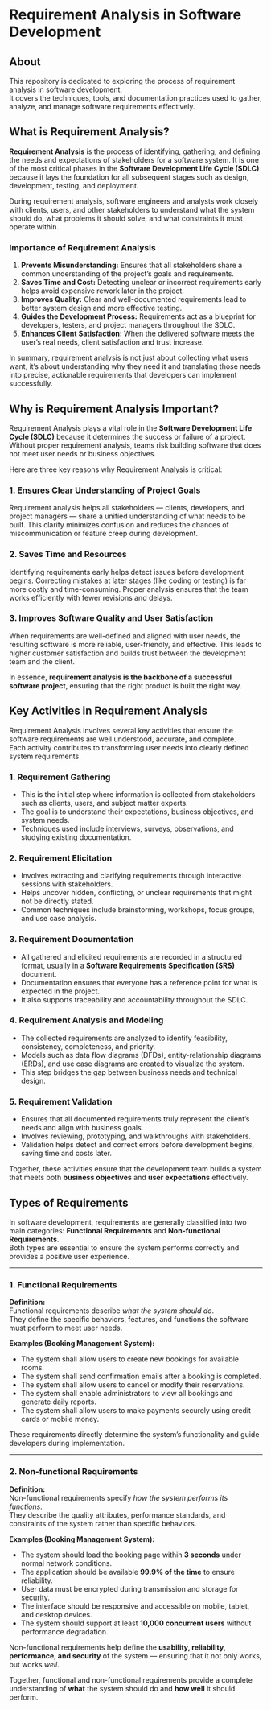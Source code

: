 # Requirement Analysis in Software Development

## About
This repository is dedicated to exploring the process of requirement analysis in software development.  
It covers the techniques, tools, and documentation practices used to gather, analyze, and manage software requirements effectively.  

## What is Requirement Analysis?

**Requirement Analysis** is the process of identifying, gathering, and defining the needs and expectations of stakeholders for a software system. It is one of the most critical phases in the **Software Development Life Cycle (SDLC)** because it lays the foundation for all subsequent stages such as design, development, testing, and deployment.

During requirement analysis, software engineers and analysts work closely with clients, users, and other stakeholders to understand what the system should do, what problems it should solve, and what constraints it must operate within.

### Importance of Requirement Analysis
1. **Prevents Misunderstanding:** Ensures that all stakeholders share a common understanding of the project’s goals and requirements.  
2. **Saves Time and Cost:** Detecting unclear or incorrect requirements early helps avoid expensive rework later in the project.  
3. **Improves Quality:** Clear and well-documented requirements lead to better system design and more effective testing.  
4. **Guides the Development Process:** Requirements act as a blueprint for developers, testers, and project managers throughout the SDLC.  
5. **Enhances Client Satisfaction:** When the delivered software meets the user’s real needs, client satisfaction and trust increase.

In summary, requirement analysis is not just about collecting what users want, it’s about understanding why they need it and translating those needs into precise, actionable requirements that developers can implement successfully.

## Why is Requirement Analysis Important?

Requirement Analysis plays a vital role in the **Software Development Life Cycle (SDLC)** because it determines the success or failure of a project. Without proper requirement analysis, teams risk building software that does not meet user needs or business objectives.

Here are three key reasons why Requirement Analysis is critical:

### 1. Ensures Clear Understanding of Project Goals
Requirement analysis helps all stakeholders — clients, developers, and project managers — share a unified understanding of what needs to be built. This clarity minimizes confusion and reduces the chances of miscommunication or feature creep during development.

### 2. Saves Time and Resources
Identifying requirements early helps detect issues before development begins. Correcting mistakes at later stages (like coding or testing) is far more costly and time-consuming. Proper analysis ensures that the team works efficiently with fewer revisions and delays.

### 3. Improves Software Quality and User Satisfaction
When requirements are well-defined and aligned with user needs, the resulting software is more reliable, user-friendly, and effective. This leads to higher customer satisfaction and builds trust between the development team and the client.

In essence, **requirement analysis is the backbone of a successful software project**, ensuring that the right product is built the right way.

## Key Activities in Requirement Analysis

Requirement Analysis involves several key activities that ensure the software requirements are well understood, accurate, and complete.  
Each activity contributes to transforming user needs into clearly defined system requirements.

### 1. Requirement Gathering
- This is the initial step where information is collected from stakeholders such as clients, users, and subject matter experts.  
- The goal is to understand their expectations, business objectives, and system needs.  
- Techniques used include interviews, surveys, observations, and studying existing documentation.

### 2. Requirement Elicitation
- Involves extracting and clarifying requirements through interactive sessions with stakeholders.  
- Helps uncover hidden, conflicting, or unclear requirements that might not be directly stated.  
- Common techniques include brainstorming, workshops, focus groups, and use case analysis.

### 3. Requirement Documentation
- All gathered and elicited requirements are recorded in a structured format, usually in a **Software Requirements Specification (SRS)** document.  
- Documentation ensures that everyone has a reference point for what is expected in the project.  
- It also supports traceability and accountability throughout the SDLC.

### 4. Requirement Analysis and Modeling
- The collected requirements are analyzed to identify feasibility, consistency, completeness, and priority.  
- Models such as data flow diagrams (DFDs), entity-relationship diagrams (ERDs), and use case diagrams are created to visualize the system.  
- This step bridges the gap between business needs and technical design.

### 5. Requirement Validation
- Ensures that all documented requirements truly represent the client’s needs and align with business goals.  
- Involves reviewing, prototyping, and walkthroughs with stakeholders.  
- Validation helps detect and correct errors before development begins, saving time and costs later.

Together, these activities ensure that the development team builds a system that meets both **business objectives** and **user expectations** effectively.

## Types of Requirements

In software development, requirements are generally classified into two main categories: **Functional Requirements** and **Non-functional Requirements**.  
Both types are essential to ensure the system performs correctly and provides a positive user experience.

---

### 1. Functional Requirements

**Definition:**  
Functional requirements describe *what the system should do*.  
They define the specific behaviors, features, and functions the software must perform to meet user needs.

**Examples (Booking Management System):**
- The system shall allow users to create new bookings for available rooms.  
- The system shall send confirmation emails after a booking is completed.  
- The system shall allow users to cancel or modify their reservations.  
- The system shall enable administrators to view all bookings and generate daily reports.  
- The system shall allow users to make payments securely using credit cards or mobile money.  

These requirements directly determine the system’s functionality and guide developers during implementation.

---

### 2. Non-functional Requirements

**Definition:**  
Non-functional requirements specify *how the system performs its functions*.  
They describe the quality attributes, performance standards, and constraints of the system rather than specific behaviors.

**Examples (Booking Management System):**
- The system should load the booking page within **3 seconds** under normal network conditions.  
- The application should be available **99.9% of the time** to ensure reliability.  
- User data must be encrypted during transmission and storage for security.  
- The interface should be responsive and accessible on mobile, tablet, and desktop devices.  
- The system should support at least **10,000 concurrent users** without performance degradation.  

Non-functional requirements help define the **usability, reliability, performance, and security** of the system — ensuring that it not only works, but works *well*.

Together, functional and non-functional requirements provide a complete understanding of **what** the system should do and **how well** it should perform.
